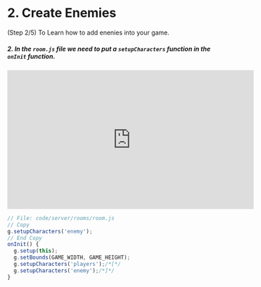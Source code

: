 # 2. Create Enemies

(Step 2/5) To Learn how to add enenies into your game.

##### 2. In the `room.js` file we need to put a `setupCharacters` _function_ in the `onInit` function.

<iframe width="560" height="315" src="https://www.youtube.com/embed/EjEw4HeAMdM" frameborder="0" allow="accelerometer; autoplay; clipboard-write; encrypted-media; gyroscope; picture-in-picture" allowfullscreen></iframe><br>

```javascript
// File: code/server/rooms/room.js
// Copy
g.setupCharacters('enemy');
// End Copy
onInit() {
  g.setup(this);
  g.setBounds(GAME_WIDTH, GAME_HEIGHT);
  g.setupCharacters('players');/*[*/
  g.setupCharacters('enemy');/*]*/
}
```
